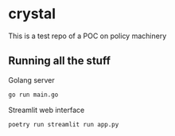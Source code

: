 # crystal
This is a test repo of a POC on policy machinery

## Running all the stuff

Golang server
```sh
go run main.go
```

Streamlit web interface
```sh
poetry run streamlit run app.py
```
